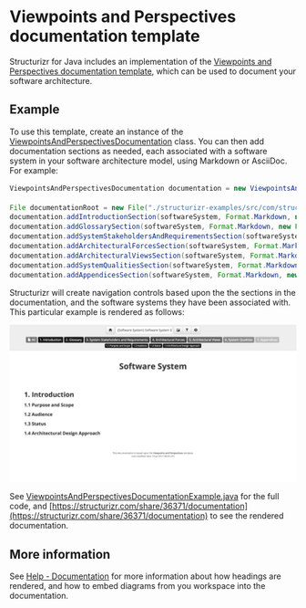 # Viewpoints and Perspectives documentation template

Structurizr for Java includes an implementation of the [Viewpoints and Perspectives documentation template](http://www.viewpoints-and-perspectives.info), which can be used to document your software architecture.

## Example

To use this template, create an instance of the [ViewpointsAndPerspectivesDocumentation](https://github.com/structurizr/java/blob/master/structurizr-core/src/com/structurizr/documentation/ViewpointsAndPerspectivesDocumentation.java) class.
You can then add documentation sections as needed, each associated with a software system in your software architecture model, using Markdown or AsciiDoc. For example:

```java
ViewpointsAndPerspectivesDocumentation documentation = new ViewpointsAndPerspectivesDocumentation(workspace);

File documentationRoot = new File("./structurizr-examples/src/com/structurizr/example/documentation/viewpointsandperspectives/markdown");
documentation.addIntroductionSection(softwareSystem, Format.Markdown, new File(documentationRoot, "01-introduction.md"));
documentation.addGlossarySection(softwareSystem, Format.Markdown, new File(documentationRoot, "02-glossary.md"));
documentation.addSystemStakeholdersAndRequirementsSection(softwareSystem, Format.Markdown, new File(documentationRoot, "03-system-stakeholders-and-requirements.md"));
documentation.addArchitecturalForcesSection(softwareSystem, Format.Markdown, new File(documentationRoot, "04-architectural-forces.md"));
documentation.addArchitecturalViewsSection(softwareSystem, Format.Markdown, new File(documentationRoot, "05-architectural-views"));
documentation.addSystemQualitiesSection(softwareSystem, Format.Markdown, new File(documentationRoot, "06-system-qualities.md"));
documentation.addAppendicesSection(softwareSystem, Format.Markdown, new File(documentationRoot, "07-appendices.md"));
```

Structurizr will create navigation controls based upon the the sections in the documentation, and the software systems they have been associated with. This particular example is rendered as follows: 

![Documentation based upon the Viewpoints and Perspectives template](images/documentation-viewpoints-and-perspectives-1.png)

See [ViewpointsAndPerspectivesDocumentationExample.java](https://github.com/structurizr/java/blob/master/structurizr-examples/src/com/structurizr/example/ViewpointsAndPerspectivesDocumentationExample.java) for the full code, and [https://structurizr.com/share/36371/documentation](https://structurizr.com/share/36371/documentation) to see the rendered documentation.

## More information

See [Help - Documentation](https://structurizr.com/help/documentation) for more information about how headings are rendered, and how to embed diagrams from you workspace into the documentation.